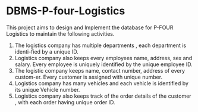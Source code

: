 # DBMS-P-four-Logistics
This project aims to design and Implement the database for  P-FOUR  Logistics to maintain the following activities.<br>
1. The logistics company has multiple departments , each department is identi-fied by a unique ID.<br>
2. Logistics company also keeps every employees name, address, sex and salary. Every employee is uniquely identified by the unique employee ID.
3. The logistic company keeps name, contact number, address of every custom-er. Every customer is assigned with unique number.
4. Logistics company has many vehicles and each vehicle is identified by its unique Vehicle number.
5. Logistics company also keeps track of the order details of the customer , with each order having unique order ID.
